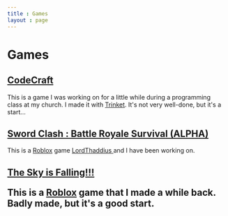 ```yaml
---
title : Games
layout : page
---
```


<h1>Games </h1>

<h2><a href = "https://samuraiowl.github.io/codecraft">CodeCraft</a></h2>
<p>This is a game I was working on for a little while during a programming class at my church. I made it with <a href = "https://trinket.io">Trinket</a>. It's not very well-done, but it's a start...</p>

<h2><a href = "https://www.roblox.com/games/3279972425/Sword-Clash-Battle-Royale-Survival-ALPHA">Sword Clash : Battle Royale Survival (ALPHA)</a></h2>
<p>This is a <a href = "https://www.roblox.com">Roblox</a> game <a href = "https://www.roblox.com/users/949868877/profile">LordThaddius </a> and I have been working on.</p>

<h2><a href = "https://www.roblox.com/games/2971132044/The-Sky-is-Falling">The Sky is Falling!!!</a>
<p>This is a <a href = "https://www.roblox.com">Roblox</a> game that I made a while back. Badly made, but it's a good start.</p>
